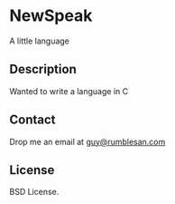 # NewSpeak

A little language


## Description

Wanted to write a language in C


## Contact

Drop me an email at guy@rumblesan.com


## License

BSD License.


